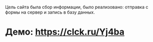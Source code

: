 Цель сайта была сбор информации, было реализовано: отправка с формы на сервер и запись в базу данных.

# Демо: https://clck.ru/Yj4ba

